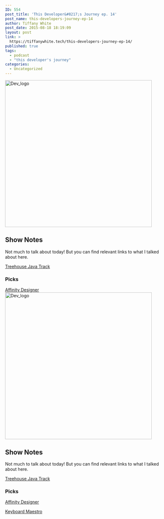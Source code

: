 ```yaml
---
ID: 554
post_title: 'This Developer&#8217;s Journey ep. 14'
post_name: this-developers-journey-ep-14
author: Tiffany White
post_date: 2015-08-18 18:19:09
layout: post
link: >
  https://tiffanywhite.tech/this-developers-journey-ep-14/
published: true
tags:
  - podcast
  - "this developer's journey"
categories:
  - Uncategorized
---
```



<img class="aligncenter" src="http://helloburgh.me/wp-content/uploads/2015/08/wpid-Dev-Logo.png" alt="Dev_logo" width="479" height="479" />

<h2>Show Notes</h2>

Not much to talk about today! But you can find relevant links to what I talked about here.

<a href="https://teamtreehouse.com/tracks/learn-java">Treehouse Java Track</a>
<h3>Picks</h3>
<a href="https://affinity.serif.com/en-us/designer/">Affinity Designer</a>




<img class="aligncenter" src="http://helloburgh.me/wp-content/uploads/2015/08/wpid-Dev-Logo.png" alt="Dev_logo" width="479" height="479" />

<h2>Show Notes</h2>

Not much to talk about today! But you can find relevant links to what I talked about here.

<a href="https://teamtreehouse.com/tracks/learn-java">Treehouse Java Track</a>
<h3>Picks</h3>
<a href="https://affinity.serif.com/en-us/designer/">Affinity Designer</a>





<a href="http://www.keyboardmaestro.com/main/">Keyboard Maestro</a>